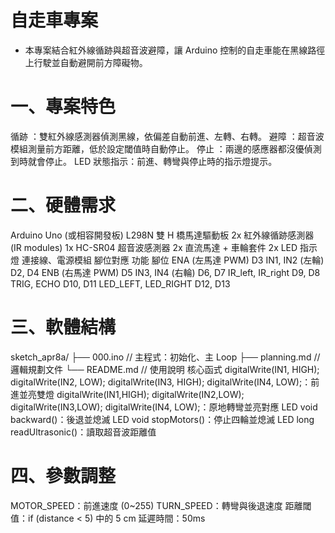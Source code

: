 # 自走車專案
- 本專案結合紅外線循跡與超音波避障，讓 Arduino 控制的自走車能在黑線路徑上行駛並自動避開前方障礙物。

# 一、專案特色
循跡 ：雙紅外線感測器偵測黑線，依偏差自動前進、左轉、右轉。
避障 ：超音波模組測量前方距離，低於設定閾值時自動停止。
停止 ：兩邊的感應器都沒優偵測到時就會停止。
LED 狀態指示：前進、轉彎與停止時的指示燈提示。
# 二、硬體需求
Arduino Uno (或相容開發板)
L298N 雙 H 橋馬達驅動板
2x 紅外線循跡感測器 (IR modules)
1x HC-SR04 超音波感測器
2x 直流馬達 + 車輪套件
2x LED 指示燈
連接線、電源模組
腳位對應
功能	腳位
ENA (左馬達 PWM)	D3
IN1, IN2 (左輪)	D2, D4
ENB (右馬達 PWM)	D5
IN3, IN4 (右輪)	D6, D7
IR_left, IR_right	D9, D8
TRIG, ECHO	D10, D11
LED_LEFT, LED_RIGHT	D12, D13
# 三、軟體結構
sketch_apr8a/
├── 000.ino          // 主程式：初始化、主 Loop
├── planning.md      // 邏輯規劃文件
└── README.md        // 使用說明
核心函式
digitalWrite(IN1, HIGH); digitalWrite(IN2, LOW);
digitalWrite(IN3, HIGH); digitalWrite(IN4, LOW);：前進並亮雙燈
digitalWrite(IN1,HIGH); 
digitalWrite(IN2,LOW);
digitalWrite(IN3,LOW); 
digitalWrite(IN4, LOW);：原地轉彎並亮對應 LED
void backward()：後退並熄滅 LED
void stopMotors()：停止四輪並熄滅 LED
long readUltrasonic()：讀取超音波距離值
# 四、參數調整
MOTOR_SPEED：前進速度 (0~255)
TURN_SPEED：轉彎與後退速度
距離閾值：if (distance < 5) 中的 5 cm
延遲時間：50ms

